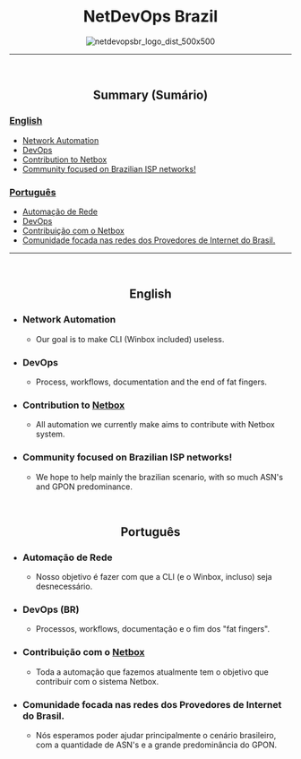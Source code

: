 <div align=center>
  
  # NetDevOps Brazil
  
  ![netdevopsbr_logo_dist_500x500](https://user-images.githubusercontent.com/24397251/161585514-7367e1fc-8eda-48ae-8ea7-72ceb94cb83c.png)
</div>

---

<br>

<div align=center>
  
## Summary (Sumário)
</div>

### [English](#english)
- [Network Automation](#network-automation)
- [DevOps](#devops)
- [Contribution to Netbox](#contribution-to-netbox)
- [Community focused on Brazilian ISP networks!](#community-focused-on-brazilian-isp-networks)

### [Português](#português)
- [Automação de Rede](#automação-de-rede)
- [DevOps](#devops-br)
- [Contribuição com o Netbox](#contribuição-com-o-netbox)
- [Comunidade focada nas redes dos Provedores de Internet do Brasil.](#comunidade-focada-nas-redes-dos-provedores-de-internet-do-brasil)

---

<br>

<div align=center>
  
## English
</div>

- ### Network Automation
  - Our goal is to make CLI (Winbox included) useless.
- ### DevOps
  - Process, workflows, documentation and the end of fat fingers.
- ### Contribution to [Netbox](https://github.com/netbox-community/netbox)
  - All automation we currently make aims to contribute with Netbox system.
- ### Community focused on Brazilian ISP networks!
  - We hope to help mainly the brazilian scenario, with so much ASN's and GPON predominance. 

<br>

<div align=center>
  
## Português
</div>

- ### Automação de Rede
  - Nosso objetivo é fazer com que a CLI (e o Winbox, incluso) seja desnecessário. 
- ### DevOps (BR)
  - Processos, workflows, documentação e o fim dos "fat fingers".
- ### Contribuição com o [Netbox](https://github.com/netbox-community/netbox)
  - Toda a automação que fazemos atualmente tem o objetivo que contribuir com o sistema Netbox.
- ### Comunidade focada nas redes dos Provedores de Internet do Brasil.
  - Nós esperamos poder ajudar principalmente o cenário brasileiro, com a quantidade de ASN's e a grande predominância do GPON.
